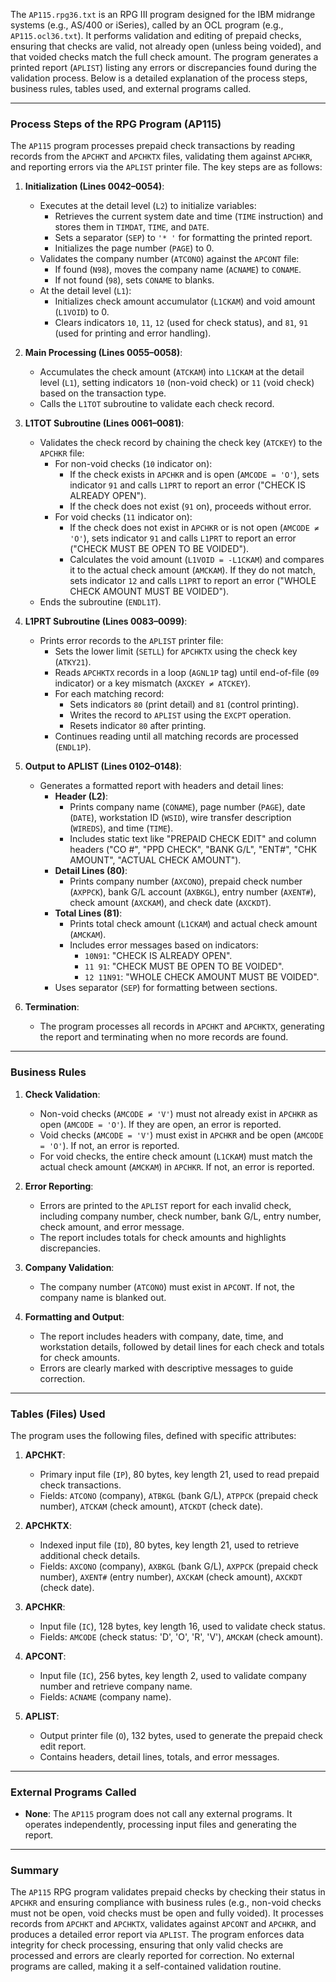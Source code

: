 The `AP115.rpg36.txt` is an RPG III program designed for the IBM midrange systems (e.g., AS/400 or iSeries), called by an OCL program (e.g., `AP115.ocl36.txt`). It performs validation and editing of prepaid checks, ensuring that checks are valid, not already open (unless being voided), and that voided checks match the full check amount. The program generates a printed report (`APLIST`) listing any errors or discrepancies found during the validation process. Below is a detailed explanation of the process steps, business rules, tables used, and external programs called.

---

### Process Steps of the RPG Program (AP115)

The `AP115` program processes prepaid check transactions by reading records from the `APCHKT` and `APCHKTX` files, validating them against `APCHKR`, and reporting errors via the `APLIST` printer file. The key steps are as follows:

1. **Initialization (Lines 0042–0054)**:
   - Executes at the detail level (`L2`) to initialize variables:
     - Retrieves the current system date and time (`TIME` instruction) and stores them in `TIMDAT`, `TIME`, and `DATE`.
     - Sets a separator (`SEP`) to `'* '` for formatting the printed report.
     - Initializes the page number (`PAGE`) to 0.
   - Validates the company number (`ATCONO`) against the `APCONT` file:
     - If found (`N98`), moves the company name (`ACNAME`) to `CONAME`.
     - If not found (`98`), sets `CONAME` to blanks.
   - At the detail level (`L1`):
     - Initializes check amount accumulator (`L1CKAM`) and void amount (`L1VOID`) to 0.
     - Clears indicators `10`, `11`, `12` (used for check status), and `81`, `91` (used for printing and error handling).

2. **Main Processing (Lines 0055–0058)**:
   - Accumulates the check amount (`ATCKAM`) into `L1CKAM` at the detail level (`L1`), setting indicators `10` (non-void check) or `11` (void check) based on the transaction type.
   - Calls the `L1TOT` subroutine to validate each check record.

3. **L1TOT Subroutine (Lines 0061–0081)**:
   - Validates the check record by chaining the check key (`ATCKEY`) to the `APCHKR` file:
     - For non-void checks (`10` indicator on):
       - If the check exists in `APCHKR` and is open (`AMCODE = 'O'`), sets indicator `91` and calls `L1PRT` to report an error ("CHECK IS ALREADY OPEN").
       - If the check does not exist (`91` on), proceeds without error.
     - For void checks (`11` indicator on):
       - If the check does not exist in `APCHKR` or is not open (`AMCODE ≠ 'O'`), sets indicator `91` and calls `L1PRT` to report an error ("CHECK MUST BE OPEN TO BE VOIDED").
       - Calculates the void amount (`L1VOID = -L1CKAM`) and compares it to the actual check amount (`AMCKAM`). If they do not match, sets indicator `12` and calls `L1PRT` to report an error ("WHOLE CHECK AMOUNT MUST BE VOIDED").
   - Ends the subroutine (`ENDL1T`).

4. **L1PRT Subroutine (Lines 0083–0099)**:
   - Prints error records to the `APLIST` printer file:
     - Sets the lower limit (`SETLL`) for `APCHKTX` using the check key (`ATKY21`).
     - Reads `APCHKTX` records in a loop (`AGNL1P` tag) until end-of-file (`09` indicator) or a key mismatch (`AXCKEY ≠ ATCKEY`).
     - For each matching record:
       - Sets indicators `80` (print detail) and `81` (control printing).
       - Writes the record to `APLIST` using the `EXCPT` operation.
       - Resets indicator `80` after printing.
     - Continues reading until all matching records are processed (`ENDL1P`).

5. **Output to APLIST (Lines 0102–0148)**:
   - Generates a formatted report with headers and detail lines:
     - **Header (L2)**:
       - Prints company name (`CONAME`), page number (`PAGE`), date (`DATE`), workstation ID (`WSID`), wire transfer description (`WIREDS`), and time (`TIME`).
       - Includes static text like "PREPAID CHECK EDIT" and column headers ("CO #", "PPD CHECK", "BANK G/L", "ENT#", "CHK AMOUNT", "ACTUAL CHECK AMOUNT").
     - **Detail Lines (80)**:
       - Prints company number (`AXCONO`), prepaid check number (`AXPPCK`), bank G/L account (`AXBKGL`), entry number (`AXENT#`), check amount (`AXCKAM`), and check date (`AXCKDT`).
     - **Total Lines (81)**:
       - Prints total check amount (`L1CKAM`) and actual check amount (`AMCKAM`).
       - Includes error messages based on indicators:
         - `10N91`: "CHECK IS ALREADY OPEN".
         - `11 91`: "CHECK MUST BE OPEN TO BE VOIDED".
         - `12 11N91`: "WHOLE CHECK AMOUNT MUST BE VOIDED".
     - Uses separator (`SEP`) for formatting between sections.

6. **Termination**:
   - The program processes all records in `APCHKT` and `APCHKTX`, generating the report and terminating when no more records are found.

---

### Business Rules

1. **Check Validation**:
   - Non-void checks (`AMCODE ≠ 'V'`) must not already exist in `APCHKR` as open (`AMCODE = 'O'`). If they are open, an error is reported.
   - Void checks (`AMCODE = 'V'`) must exist in `APCHKR` and be open (`AMCODE = 'O'`). If not, an error is reported.
   - For void checks, the entire check amount (`L1CKAM`) must match the actual check amount (`AMCKAM`) in `APCHKR`. If not, an error is reported.

2. **Error Reporting**:
   - Errors are printed to the `APLIST` report for each invalid check, including company number, check number, bank G/L, entry number, check amount, and error message.
   - The report includes totals for check amounts and highlights discrepancies.

3. **Company Validation**:
   - The company number (`ATCONO`) must exist in `APCONT`. If not, the company name is blanked out.

4. **Formatting and Output**:
   - The report includes headers with company, date, time, and workstation details, followed by detail lines for each check and totals for check amounts.
   - Errors are clearly marked with descriptive messages to guide correction.

---

### Tables (Files) Used

The program uses the following files, defined with specific attributes:

1. **APCHKT**:
   - Primary input file (`IP`), 80 bytes, key length 21, used to read prepaid check transactions.
   - Fields: `ATCONO` (company), `ATBKGL` (bank G/L), `ATPPCK` (prepaid check number), `ATCKAM` (check amount), `ATCKDT` (check date).

2. **APCHKTX**:
   - Indexed input file (`ID`), 80 bytes, key length 21, used to retrieve additional check details.
   - Fields: `AXCONO` (company), `AXBKGL` (bank G/L), `AXPPCK` (prepaid check number), `AXENT#` (entry number), `AXCKAM` (check amount), `AXCKDT` (check date).

3. **APCHKR**:
   - Input file (`IC`), 128 bytes, key length 16, used to validate check status.
   - Fields: `AMCODE` (check status: 'D', 'O', 'R', 'V'), `AMCKAM` (check amount).

4. **APCONT**:
   - Input file (`IC`), 256 bytes, key length 2, used to validate company number and retrieve company name.
   - Fields: `ACNAME` (company name).

5. **APLIST**:
   - Output printer file (`O`), 132 bytes, used to generate the prepaid check edit report.
   - Contains headers, detail lines, totals, and error messages.

---

### External Programs Called

- **None**: The `AP115` program does not call any external programs. It operates independently, processing input files and generating the report.

---

### Summary

The `AP115` RPG program validates prepaid checks by checking their status in `APCHKR` and ensuring compliance with business rules (e.g., non-void checks must not be open, void checks must be open and fully voided). It processes records from `APCHKT` and `APCHKTX`, validates against `APCONT` and `APCHKR`, and produces a detailed error report via `APLIST`. The program enforces data integrity for check processing, ensuring that only valid checks are processed and errors are clearly reported for correction. No external programs are called, making it a self-contained validation routine.